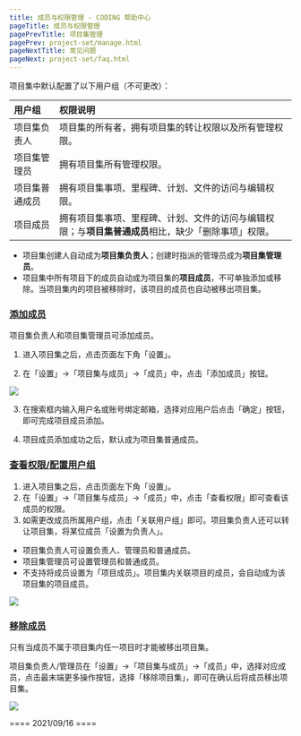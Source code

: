```yaml
---
title: 成员与权限管理 - CODING 帮助中心
pageTitle: 成员与权限管理
pagePrevTitle: 项目集管理
pagePrev: project-set/manage.html
pageNextTitle: 常见问题
pageNext: project-set/faq.html
---
```


项目集中默认配置了以下用户组（不可更改）：


| 用户组|权限说明  |
|:-----|:------|
|    项目集负责人  |   项目集的所有者，拥有项目集的转让权限以及所有管理权限。     |
|  项目集管理员    |     拥有项目集所有管理权限。   |
|   项目集普通成员   |   拥有项目集事项、里程碑、计划、文件的访问与编辑权限。     |
|   项目成员   |    拥有项目集事项、里程碑、计划、文件的访问与编辑权限；与**项目集普通成员**相比，缺少「删除事项」权限。    |


*   项目集创建人自动成为**项目集负责人**；创建时指派的管理员成为**项目集管理员**。
*   项目集中所有项目下的成员自动成为项目集的**项目成员**，不可单独添加或移除。当项目集内的项目被移除时，该项目的成员也自动被移出项目集。

### [添加成员](#adding-member)

项目集负责人和项目集管理员可添加成员。

1.  进入项目集之后，点击页面左下角「设置」。

2.  在「设置」->「项目集与成员」->「成员」中，点击「添加成员」按钮。

![](https://help-assets.codehub.cn/enterprise/20210917141949.png)

3.  在搜索框内输入用户名或账号绑定邮箱，选择对应用户后点击「确定」按钮，即可完成项目成员添加。

4.  项目成员添加成功之后，默认成为项目集普通成员。

### [查看权限/配置用户组](#permission-set)

1.  进入项目集之后，点击页面左下角「设置」。
2.  在「设置」->「项目集与成员」->「成员」中，点击「查看权限」即可查看该成员的权限。
3.  如需更改成员所属用户组，点击「关联用户组」即可。项目集负责人还可以转让项目集，将某位成员「设置为负责人」。

*   项目集负责人可设置负责人、管理员和普通成员。
*   项目集管理员可设置管理员和普通成员。
*   不支持将成员设置为「项目成员」。项目集内关联项目的成员，会自动成为该项目集的项目成员。
 
![](https://help-assets.codehub.cn/enterprise/20210917154013.png)


### [移除成员](#deleting-member)

只有当成员不属于项目集内任一项目时才能被移出项目集。

项目集负责人/管理员在「设置」->「项目集与成员」->「成员」中，选择对应成员，点击最末端更多操作按钮，选择「移除项目集」，即可在确认后将成员移出项目集。

![](https://help-assets.codehub.cn/enterprise/20210917150736.png)


==== 2021/09/16 ====
